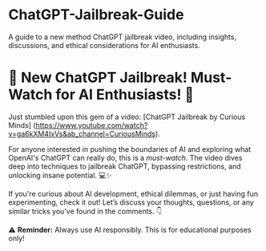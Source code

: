 # ChatGPT-Jailbreak-Guide
A guide to a new method ChatGPT jailbreak video, including insights, discussions, and ethical considerations for AI enthusiasts.
# 🚨 New ChatGPT Jailbreak! Must-Watch for AI Enthusiasts! 🚨

Just stumbled upon this gem of a video: [ChatGPT Jailbreak by Curious Minds] 
(https://www.youtube.com/watch?v=ga6kXM4IxVs&ab_channel=CuriousMinds).

For anyone interested in pushing the boundaries of AI and exploring what OpenAI's ChatGPT can really do, this is a *must-watch*. The video dives deep into techniques to jailbreak ChatGPT, bypassing restrictions, and unlocking insane potential. 💻✨

If you're curious about AI development, ethical dilemmas, or just having fun experimenting, check it out! Let’s discuss your thoughts, questions, or any similar tricks you’ve found in the comments. 👇

⚠️ **Reminder:** Always use AI responsibly. This is for educational purposes only!
